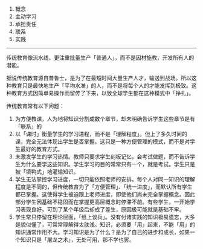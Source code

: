 1. 概念
2. 主动学习
3. 承担责任
4. 联系
5. 实践

-----

传统教育像流水线，更注重批量生产「普通人」，而不是因材施教，开发所有人的潜能。

据说传统教育源自普鲁士，是为了在最短时间大量生产人才，输送到战场。所以这种教育只是最快地生产「平均水准」的人，而不是将每个人的才能发挥到极致。这种教育方式因简单易操作而留传了下来，以致全球学生都在这种模式中「挣扎」。

传统教育常有以下问题：

1. 为方便教课，人为地将知识分割成数个章节，却未明确告诉学生这些章节是有「联系」的
2. 以「课时」衡量学生的学习进程，而不是「理解程度」。但上了多久时间的课，完全无法体现出学生是否掌握。这只是一种方便管理的模式，而不是对学生最好的教育方式。
3. 未激发学生的学习热情。教师只要求学生刻板记忆，会考试做题，而不告诉学生为什么要学这些知识。学生学习的目的常常只有一个，就是考试。学生只是被「填鸭式」地灌输知识。
4.  学生无法掌控学习进度，一切只能依照老师的安排。每个人对同一知识的理解程度是不同的，但传统教育为了「方便管理」、「统一进度」，而默认所有学生都已掌握。这使得学生被迫跟上老师进度，即使他们尚未完全掌握概念。因此部分学生因基础不稳固而在掌握更高层概念时停滞不前。有些学生，一开始学习表现良好，可到了某个年级后却成了差生，原因极可能就是基础不牢。
5. 学生常只停留在理论层面，「纸上谈兵」。没有付诸实践的知识极易遗忘，大多是貌似懂了，可常常理解得太肤浅。知识，必须要「用」起来，不能「用」的知识通常作用不大。学习知识是为了什么？是为了自己的进步和成长，如果一个知识只是「屠龙之术」，无处可用，那不学也罢。
